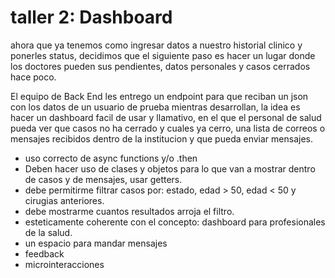 # taller 2: Dashboard
ahora que ya tenemos como ingresar datos a nuestro historial clinico y ponerles status, decidimos que el siguiente paso es hacer un lugar donde los doctores pueden sus pendientes, datos personales y casos cerrados hace poco.

El equipo de Back End les entrego un endpoint para que reciban un json con los datos de un usuario de prueba mientras desarrollan, la idea es hacer un dashboard facil de usar y llamativo, en el que el personal de salud pueda ver que casos no ha cerrado y cuales ya cerro, una lista de correos o mensajes recibidos dentro de la institucion y que pueda enviar mensajes.

- uso correcto de async functions y/o .then
- Deben hacer uso de clases y objetos para lo que van a mostrar dentro de casos y de mensajes, usar getters.
- debe permitirme filtrar casos por: estado, edad > 50, edad < 50 y cirugias anteriores.
- debe mostrarme cuantos resultados arroja el filtro.
- esteticamente coherente con el concepto: dashboard para profesionales de la salud.
- un espacio para mandar mensajes
- feedback
- microinteracciones
